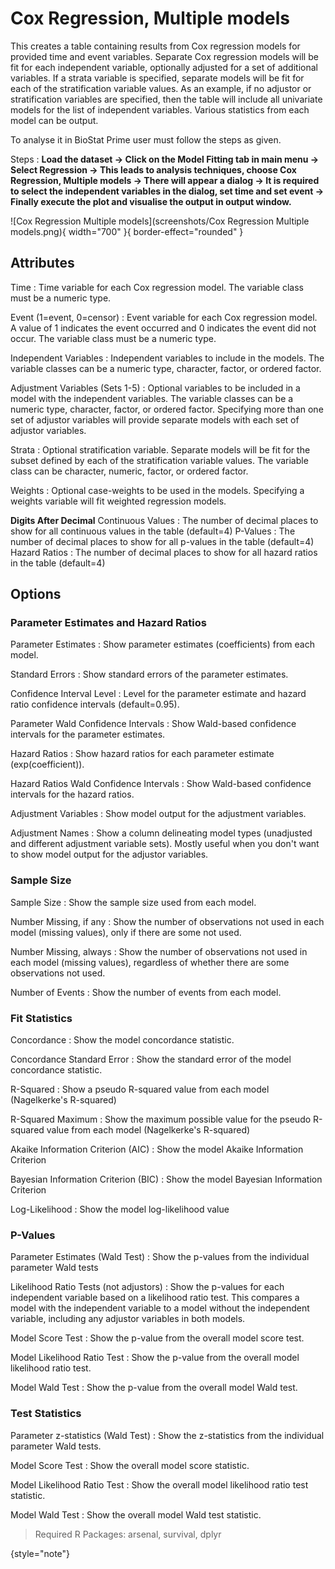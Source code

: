 # Cox Regression, Multiple models

This creates a table containing results from Cox regression models for provided time and event variables. Separate Cox regression models will be fit for each independent variable, optionally adjusted for a set of additional variables. If a strata variable is specified, separate models will be fit for each of the stratification variable values. As an example, if no adjustor or stratification variables are specified, then the table will include all univariate models for the list of independent variables. Various statistics from each model can be output.

To analyse it in BioStat Prime user must follow the steps as given.

Steps
: __Load the dataset -> Click on the Model Fitting tab in main menu -> Select Regression -> This leads to analysis techniques, choose Cox Regression, Multiple models -> There will appear a dialog -> It is required to select the independent variables in the dialog, set time and set event -> Finally execute the plot and visualise the output in output window.__

![Cox Regression Multiple models](screenshots/Cox Regression Multiple models.png){ width="700" }{ border-effect="rounded" }

## Attributes

Time
: Time variable for each Cox regression model. The variable class must be a numeric type.

Event (1=event, 0=censor)
: Event variable for each Cox regression model. A value of 1 indicates the event occurred and 0 indicates the event did not occur. The variable class must be a numeric type.

Independent Variables
: Independent variables to include in the models. The variable classes can be a numeric type, character, factor, or ordered factor.

Adjustment Variables (Sets 1-5)
: Optional variables to be included in a model with the independent variables. The variable classes can be a numeric type, character, factor, or ordered factor. Specifying more than one set of adjustor variables will provide separate models with each set of adjustor variables.

Strata
: Optional stratification variable. Separate models will be fit for the subset defined by each of the stratification variable values. The variable class can be character, numeric, factor, or ordered factor.

Weights
: Optional case-weights to be used in the models. Specifying a weights variable will fit weighted regression models.

__Digits After Decimal__
Continuous Values
: The number of decimal places to show for all continuous values in the table (default=4)
P-Values
: The number of decimal places to show for all p-values in the table (default=4)
Hazard Ratios
: The number of decimal places to show for all hazard ratios in the table (default=4)

## Options

### Parameter Estimates and Hazard Ratios
Parameter Estimates
: Show parameter estimates (coefficients) from each model.

Standard Errors
: Show standard errors of the parameter estimates.

Confidence Interval Level
: Level for the parameter estimate and hazard ratio confidence intervals (default=0.95).

Parameter Wald Confidence Intervals
: Show Wald-based confidence intervals for the parameter estimates.

Hazard Ratios
: Show hazard ratios for each parameter estimate (exp(coefficient)).

Hazard Ratios Wald Confidence Intervals
: Show Wald-based confidence intervals for the hazard ratios.

Adjustment Variables
: Show model output for the adjustment variables.

Adjustment Names
: Show a column delineating model types (unadjusted and different adjustment variable sets). Mostly useful when you don't want to show model output for the adjustor variables.

### Sample Size
Sample Size
: Show the sample size used from each model.

Number Missing, if any
: Show the number of observations not used in each model (missing values), only if there are some not used.

Number Missing, always
: Show the number of observations not used in each model (missing values), regardless of whether there are some observations not used.

Number of Events
: Show the number of events from each model.

### Fit Statistics
Concordance
: Show the model concordance statistic.

Concordance Standard Error
: Show the standard error of the model concordance statistic.

R-Squared
: Show a pseudo R-squared value from each model (Nagelkerke's R-squared)

R-Squared Maximum
: Show the maximum possible value for the pseudo R-squared value from each model (Nagelkerke's R-squared)

Akaike Information Criterion (AIC)
: Show the model Akaike Information Criterion

Bayesian Information Criterion (BIC)
: Show the model Bayesian Information Criterion

Log-Likelihood
: Show the model log-likelihood value

### P-Values
Parameter Estimates (Wald Test)
: Show the p-values from the individual parameter Wald tests

Likelihood Ratio Tests (not adjustors)
: Show the p-values for each independent variable based on a likelihood ratio test. This compares a model with the independent variable to a model without the independent variable, including any adjustor variables in both models.

Model Score Test
: Show the p-value from the overall model score test.

Model Likelihood Ratio Test
: Show the p-value from the overall model likelihood ratio test.

Model Wald Test
: Show the p-value from the overall model Wald test.

### Test Statistics
Parameter z-statistics (Wald Test)
: Show the z-statistics from the individual parameter Wald tests.

Model Score Test
: Show the overall model score statistic.

Model Likelihood Ratio Test
: Show the overall model likelihood ratio test statistic.

Model Wald Test
: Show the overall model Wald test statistic.

>Required R Packages: arsenal, survival, dplyr
>
{style="note"}